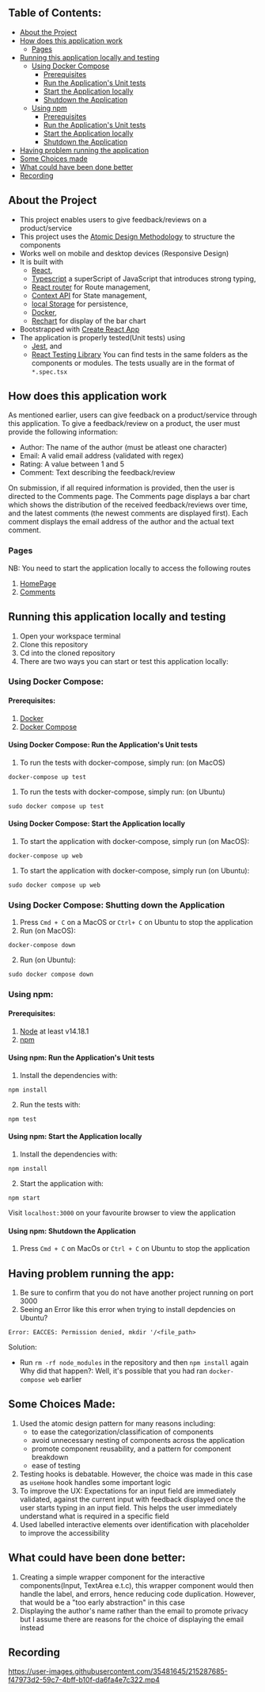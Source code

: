## Table of Contents:

-   [About the Project](#about-the-project)
-   [How does this application work](#how-does-this-application-work)
    -   [Pages](#pages)
-   [Running this application locally and testing](#running-this-application-locally-and-testing)
    -   [Using Docker Compose](#using-docker-compose)
        -   [Prerequisites](#prerequisites)
        -   [Run the Application's Unit tests](#using-docker-compose-run-the-applications-unit-tests)
        -   [Start the Application locally](#using-docker-compose-start-the-application-locally)
        -   [Shutdown the Application](#using-docker-compose-shutting-down-the-application)
    -   [Using npm](#using-npm)
        -   [Prerequisites](#prerequisites-1)
        -   [Run the Application's Unit tests](#using-npm-run-the-applications-unit-tests)
        -   [Start the Application locally](#using-npm-start-the-application-locally)
        -   [Shutdown the Application](#using-npm-shutdown-the-application)
-   [Having problem running the application](#having-problem-running-the-app)
-   [Some Choices made](#some-choices-made)
-   [What could have been done better](#what-could-have-been-done-better)
-   [Recording](#recording)

## About the Project

-   This project enables users to give feedback/reviews on a product/service
-   This project uses the [Atomic Design Methodology](https://atomicdesign.bradfrost.com/chapter-2/) to structure the components
-   Works well on mobile and desktop devices (Responsive Design)
-   It is built with
    -   [React](https://reactjs.org/),
    -   [Typescript](https://www.typescriptlang.org/) a superScript of JavaScript that introduces strong typing,
    -   [React router](https://reactrouter.com/en/main/start/overview) for Route management,
    -   [Context API](https://beta.reactjs.org/learn/passing-data-deeply-with-context) for State management,
    -   [local Storage](https://developer.mozilla.org/en-US/docs/Web/API/Window/localStorage) for persistence,
    -   [Docker](https://www.docker.com/),
    -   [Rechart](https://recharts.org/en-US/) for display of the bar chart
-   Bootstrapped with [Create React App](https://create-react-app.dev/)
-   The application is properly tested(Unit tests) using
    -   [Jest](https://jestjs.io/), and
    -   [React Testing Library](https://testing-library.com/docs/react-testing-library/intro/)
        You can find tests in the same folders as the components or modules. The tests usually are in the format of `*.spec.tsx`

## How does this application work

As mentioned earlier, users can give feedback on a product/service through this application. To give a feedback/review on a product, the user must provide the following information:

-   Author: The name of the author (must be atleast one character)
-   Email: A valid email address (validated with regex)
-   Rating: A value between 1 and 5
-   Comment: Text describing the feedback/review

On submission, if all required information is provided, then the user is directed to the Comments page.
The Comments page displays a bar chart which shows the distribution of the received feedback/reviews over time, and the latest comments (the newest comments are displayed first). Each comment displays the email address of the author and the actual text comment.

### Pages

NB: You need to start the application locally to access the following routes

1. [HomePage](http://localhost:3000/)
2. [Comments](http://localhost:3000/comments)

## Running this application locally and testing

1. Open your workspace terminal
2. Clone this repository
3. Cd into the cloned repository
4. There are two ways you can start or test this application locally:

### Using Docker Compose:

#### Prerequisites:

1.  [Docker](https://docs.docker.com/get-docker/)
2.  [Docker Compose](https://docs.docker.com/compose/install/)

#### Using Docker Compose: Run the Application's Unit tests

1. To run the tests with docker-compose, simply run: (on MacOS)

```
docker-compose up test
```

1. To run the tests with docker-compose, simply run: (on Ubuntu)

```
sudo docker compose up test
```

#### Using Docker Compose: Start the Application locally

1. To start the application with docker-compose, simply run (on MacOS):

```
docker-compose up web
```

1. To start the application with docker-compose, simply run (on Ubuntu):

```
sudo docker compose up web
```

### Using Docker Compose: Shutting down the Application

1. Press `Cmd + C` on a MacOS or `Ctrl+ C` on Ubuntu to stop the application
2. Run (on MacOS):

```
docker-compose down
```

2. Run (on Ubuntu):

```
sudo docker compose down
```

### Using npm:

#### Prerequisites:

1. [Node](https://nodejs.org/en/) at least v14.18.1
2. [npm](https://docs.npmjs.com/downloading-and-installing-node-js-and-npm)

#### Using npm: Run the Application's Unit tests

1. Install the dependencies with:

```
npm install
```

2. Run the tests with:

```
npm test
```

#### Using npm: Start the Application locally

1. Install the dependencies with:

```
npm install
```

2. Start the application with:

```
npm start
```

Visit `localhost:3000` on your favourite browser to view the application

#### Using npm: Shutdown the Application

1. Press `Cmd + C` on MacOs or `Ctrl + C` on Ubuntu to stop the application

## Having problem running the app:

1. Be sure to confirm that you do not have another project running on port 3000
2. Seeing an Error like this error when trying to install depdencies on Ubuntu?

```
Error: EACCES: Permission denied, mkdir '/<file_path>
```

Solution:

-   Run `rm -rf node_modules` in the repository and then `npm install` again
    Why did that happen?: Well, it's possible that you had ran `docker-compose web` earlier

## Some Choices Made:

1. Used the atomic design pattern for many reasons including:
    - to ease the categorization/classification of components
    - avoid unnecessary nesting of components across the application
    - promote component reusability, and a pattern for component breakdown
    - ease of testing
2. Testing hooks is debatable. However, the choice was made in this case as `useHome` hook handles some important logic
3. To improve the UX: Expectations for an input field are immediately validated, against the current input with feedback displayed once the user starts typing in an input field. This helps the user immediately understand what is required in a specific field
4. Used labelled interactive elements over identification with placeholder to improve the accessibility

## What could have been done better:

1. Creating a simple wrapper component for the interactive components(Input, TextArea e.t.c), this wrapper component would then handle the label, and errors, hence reducing code duplication. However, that would be a "too early abstraction" in this case
2. Displaying the author's name rather than the email to promote privacy but I assume there are reasons for the choice of displaying the email instead

## Recording

https://user-images.githubusercontent.com/35481645/215287685-f47973d2-59c7-4bff-b10f-da6fa4e7c322.mp4
